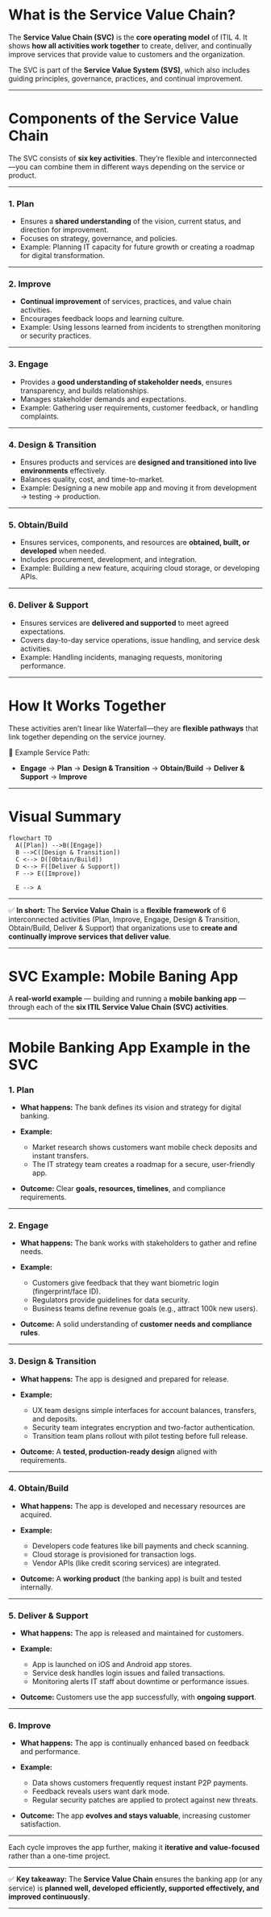 # **What is the Service Value Chain?**

The **Service Value Chain (SVC)** is the **core operating model** of ITIL 4.
It shows **how all activities work together** to create, deliver, and continually improve services that provide value to customers and the organization.

The SVC is part of the **Service Value System (SVS)**, which also includes guiding principles, governance, practices, and continual improvement.

---

# **Components of the Service Value Chain**

The SVC consists of **six key activities**. They’re flexible and interconnected—you can combine them in different ways depending on the service or product.

---

### **1. Plan**

* Ensures a **shared understanding** of the vision, current status, and direction for improvement.
* Focuses on strategy, governance, and policies.
* Example: Planning IT capacity for future growth or creating a roadmap for digital transformation.

---

### **2. Improve**

* **Continual improvement** of services, practices, and value chain activities.
* Encourages feedback loops and learning culture.
* Example: Using lessons learned from incidents to strengthen monitoring or security practices.

---

### **3. Engage**

* Provides a **good understanding of stakeholder needs**, ensures transparency, and builds relationships.
* Manages stakeholder demands and expectations.
* Example: Gathering user requirements, customer feedback, or handling complaints.

---

### **4. Design & Transition**

* Ensures products and services are **designed and transitioned into live environments** effectively.
* Balances quality, cost, and time-to-market.
* Example: Designing a new mobile app and moving it from development → testing → production.

---

### **5. Obtain/Build**

* Ensures services, components, and resources are **obtained, built, or developed** when needed.
* Includes procurement, development, and integration.
* Example: Building a new feature, acquiring cloud storage, or developing APIs.

---

### **6. Deliver & Support**

* Ensures services are **delivered and supported** to meet agreed expectations.
* Covers day-to-day service operations, issue handling, and service desk activities.
* Example: Handling incidents, managing requests, monitoring performance.

---

# **How It Works Together**

These activities aren’t linear like Waterfall—they are **flexible pathways** that link together depending on the service journey.

🔹 Example Service Path:

* **Engage** → **Plan** → **Design & Transition** → **Obtain/Build** → **Deliver & Support** → **Improve**

---

# **Visual Summary**

```mermaid
flowchart TD
  A([Plan]) -->B([Engage])
  B -->C([Design & Transition])
  C <--> D([Obtain/Build])
  D <--> F([Deliver & Support])
  F --> E([Improve])
  
  E --> A
```
---

✅ **In short:**
The **Service Value Chain** is a **flexible framework** of 6 interconnected activities (Plan, Improve, Engage, Design & Transition, Obtain/Build, Deliver & Support) that organizations use to **create and continually improve services that deliver value**.

---

# SVC Example:  Mobile Baning App
A **real-world example** — building and running a **mobile banking app** — through each of the **six ITIL Service Value Chain (SVC) activities**.

---

# **Mobile Banking App Example in the SVC**

### **1. Plan**

* **What happens:** The bank defines its vision and strategy for digital banking.
* **Example:**

  * Market research shows customers want mobile check deposits and instant transfers.
  * The IT strategy team creates a roadmap for a secure, user-friendly app.
* **Outcome:** Clear **goals, resources, timelines**, and compliance requirements.

---

### **2. Engage**

* **What happens:** The bank works with stakeholders to gather and refine needs.
* **Example:**

  * Customers give feedback that they want biometric login (fingerprint/face ID).
  * Regulators provide guidelines for data security.
  * Business teams define revenue goals (e.g., attract 100k new users).
* **Outcome:** A solid understanding of **customer needs and compliance rules**.

---

### **3. Design & Transition**

* **What happens:** The app is designed and prepared for release.
* **Example:**

  * UX team designs simple interfaces for account balances, transfers, and deposits.
  * Security team integrates encryption and two-factor authentication.
  * Transition team plans rollout with pilot testing before full release.
* **Outcome:** A **tested, production-ready design** aligned with requirements.

---

### **4. Obtain/Build**

* **What happens:** The app is developed and necessary resources are acquired.
* **Example:**

  * Developers code features like bill payments and check scanning.
  * Cloud storage is provisioned for transaction logs.
  * Vendor APIs (like credit scoring services) are integrated.
* **Outcome:** A **working product** (the banking app) is built and tested internally.

---

### **5. Deliver & Support**

* **What happens:** The app is released and maintained for customers.
* **Example:**

  * App is launched on iOS and Android app stores.
  * Service desk handles login issues and failed transactions.
  * Monitoring alerts IT staff about downtime or performance issues.
* **Outcome:** Customers use the app successfully, with **ongoing support**.

---

### **6. Improve**

* **What happens:** The app is continually enhanced based on feedback and performance.
* **Example:**

  * Data shows customers frequently request instant P2P payments.
  * Feedback reveals users want dark mode.
  * Regular security patches are applied to protect against new threats.
* **Outcome:** The app **evolves and stays valuable**, increasing customer satisfaction.

---

Each cycle improves the app further, making it **iterative and value-focused** rather than a one-time project.

---

✅ **Key takeaway:**
The **Service Value Chain** ensures the banking app (or any service) is **planned well, developed efficiently, supported effectively, and improved continuously**.

---
